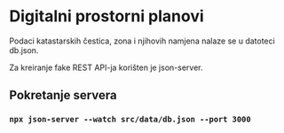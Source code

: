 # Digitalni prostorni planovi

Podaci katastarskih čestica, zona i njihovih namjena nalaze se u datoteci db.json.

Za kreiranje fake REST API-ja korišten je json-server.


## Pokretanje servera
### `npx json-server --watch src/data/db.json --port 3000`


